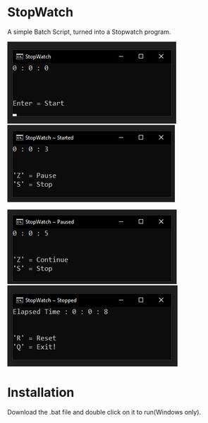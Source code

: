 # StopWatch
A simple Batch Script, turned into a Stopwatch program.


![Screenshot](img/start.png) ![Screenshot](img/started.png)

![Screenshot](img/pause.png) ![Screenshot](img/stop.png)


# Installation
Download the .bat file and double click on it to run(Windows only).
